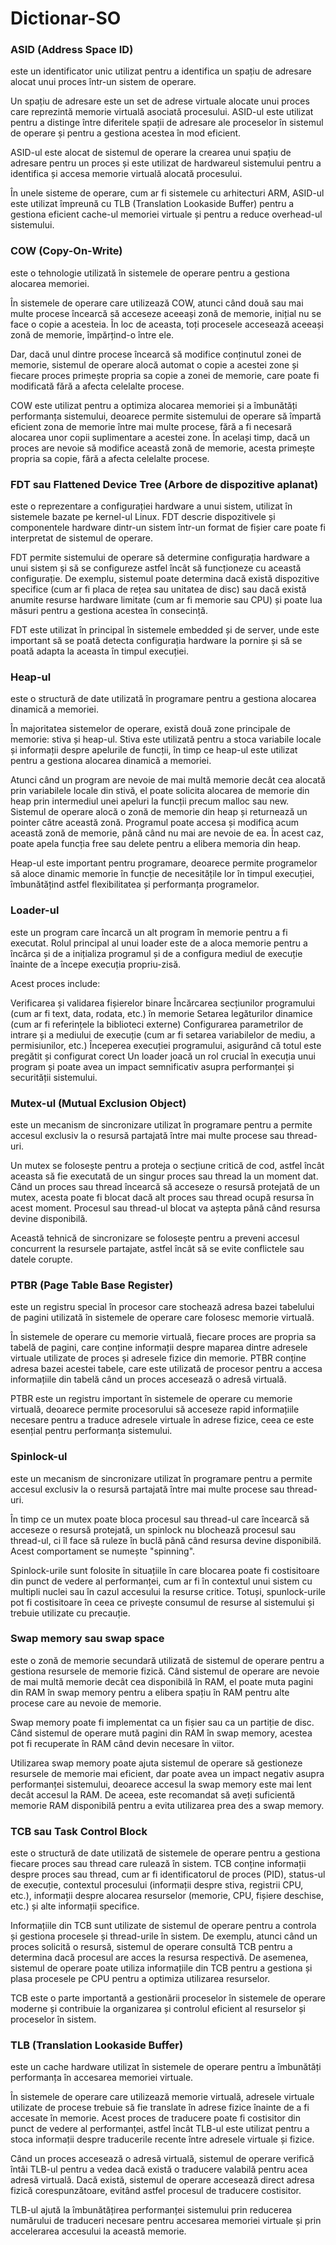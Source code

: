 # Dictionar-SO

### ASID (Address Space ID)
este un identificator unic utilizat pentru a identifica un spațiu de adresare alocat unui proces într-un sistem de operare.

Un spațiu de adresare este un set de adrese virtuale alocate unui proces care reprezintă memorie virtuală asociată procesului. ASID-ul este utilizat pentru a distinge între diferitele spații de adresare ale proceselor în sistemul de operare și pentru a gestiona acestea în mod eficient.

ASID-ul este alocat de sistemul de operare la crearea unui spațiu de adresare pentru un proces și este utilizat de hardwareul sistemului pentru a identifica și accesa memorie virtuală alocată procesului.

În unele sisteme de operare, cum ar fi sistemele cu arhitecturi ARM, ASID-ul este utilizat împreună cu TLB (Translation Lookaside Buffer) pentru a gestiona eficient cache-ul memoriei virtuale și pentru a reduce overhead-ul sistemului.

### COW (Copy-On-Write)
este o tehnologie utilizată în sistemele de operare pentru a gestiona alocarea memoriei.

În sistemele de operare care utilizează COW, atunci când două sau mai multe procese încearcă să acceseze aceeași zonă de memorie, inițial nu se face o copie a acesteia. În loc de aceasta, toți procesele accesează aceeași zonă de memorie, împărțind-o între ele.

Dar, dacă unul dintre procese încearcă să modifice conținutul zonei de memorie, sistemul de operare alocă automat o copie a acestei zone și fiecare proces primește propria sa copie a zonei de memorie, care poate fi modificată fără a afecta celelalte procese.

COW este utilizat pentru a optimiza alocarea memoriei și a îmbunătăți performanța sistemului, deoarece permite sistemului de operare să împartă eficient zona de memorie între mai multe procese, fără a fi necesară alocarea unor copii suplimentare a acestei zone. În același timp, dacă un proces are nevoie să modifice această zonă de memorie, acesta primește propria sa copie, fără a afecta celelalte procese.

### FDT sau Flattened Device Tree (Arbore de dispozitive aplanat)
este o reprezentare a configurației hardware a unui sistem, utilizat în sistemele bazate pe kernel-ul Linux. FDT descrie dispozitivele și componentele hardware dintr-un sistem într-un format de fișier care poate fi interpretat de sistemul de operare.

FDT permite sistemului de operare să determine configurația hardware a unui sistem și să se configureze astfel încât să funcționeze cu această configurație. De exemplu, sistemul poate determina dacă există dispozitive specifice (cum ar fi placa de rețea sau unitatea de disc) sau dacă există anumite resurse hardware limitate (cum ar fi memorie sau CPU) și poate lua măsuri pentru a gestiona acestea în consecință.

FDT este utilizat în principal în sistemele embedded și de server, unde este important să se poată detecta configurația hardware la pornire și să se poată adapta la aceasta în timpul execuției.

### Heap-ul
este o structură de date utilizată în programare pentru a gestiona alocarea dinamică a memoriei.

În majoritatea sistemelor de operare, există două zone principale de memorie: stiva și heap-ul. Stiva este utilizată pentru a stoca variabile locale și informații despre apelurile de funcții, în timp ce heap-ul este utilizat pentru a gestiona alocarea dinamică a memoriei.

Atunci când un program are nevoie de mai multă memorie decât cea alocată prin variabilele locale din stivă, el poate solicita alocarea de memorie din heap prin intermediul unei apeluri la funcții precum malloc sau new. Sistemul de operare alocă o zonă de memorie din heap și returnează un pointer către această zonă. Programul poate accesa și modifica acum această zonă de memorie, până când nu mai are nevoie de ea. În acest caz, poate apela funcția free sau delete pentru a elibera memoria din heap.

Heap-ul este important pentru programare, deoarece permite programelor să aloce dinamic memorie în funcție de necesitățile lor în timpul execuției, îmbunătățind astfel flexibilitatea și performanța programelor.

### Loader-ul
este un program care încarcă un alt program în memorie pentru a fi executat. Rolul principal al unui loader este de a aloca memorie pentru a încărca și de a inițializa programul și de a configura mediul de execuție înainte de a începe execuția propriu-zisă.

Acest proces include:

Verificarea și validarea fișierelor binare
Încărcarea secțiunilor programului (cum ar fi text, data, rodata, etc.) în memorie
Setarea legăturilor dinamice (cum ar fi referințele la biblioteci externe)
Configurarea parametrilor de intrare și a mediului de execuție (cum ar fi setarea variabilelor de mediu, a permisiunilor, etc.)
Începerea execuției programului, asigurând că totul este pregătit și configurat corect
Un loader joacă un rol crucial în execuția unui program și poate avea un impact semnificativ asupra performanței și securității sistemului.

### Mutex-ul (Mutual Exclusion Object) 
este un mecanism de sincronizare utilizat în programare pentru a permite accesul exclusiv la o resursă partajată între mai multe procese sau thread-uri.

Un mutex se folosește pentru a proteja o secțiune critică de cod, astfel încât aceasta să fie executată de un singur proces sau thread la un moment dat. Când un proces sau thread încearcă să acceseze o resursă protejată de un mutex, acesta poate fi blocat dacă alt proces sau thread ocupă resursa în acest moment. Procesul sau thread-ul blocat va aștepta până când resursa devine disponibilă.

Această tehnică de sincronizare se folosește pentru a preveni accesul concurrent la resursele partajate, astfel încât să se evite conflictele sau datele corupte.

### PTBR (Page Table Base Register)
este un registru special în procesor care stochează adresa bazei tabelului de pagini utilizată în sistemele de operare care folosesc memorie virtuală.

În sistemele de operare cu memorie virtuală, fiecare proces are propria sa tabelă de pagini, care conține informații despre maparea dintre adresele virtuale utilizate de proces și adresele fizice din memorie. PTBR conține adresa bazei acestei tabele, care este utilizată de procesor pentru a accesa informațiile din tabelă când un proces accesează o adresă virtuală.

PTBR este un registru important în sistemele de operare cu memorie virtuală, deoarece permite procesorului să acceseze rapid informațiile necesare pentru a traduce adresele virtuale în adrese fizice, ceea ce este esențial pentru performanța sistemului.

### Spinlock-ul
este un mecanism de sincronizare utilizat în programare pentru a permite accesul exclusiv la o resursă partajată între mai multe procese sau thread-uri.

În timp ce un mutex poate bloca procesul sau thread-ul care încearcă să acceseze o resursă protejată, un spinlock nu blochează procesul sau thread-ul, ci îl face să ruleze în buclă până când resursa devine disponibilă. Acest comportament se numește "spinning".

Spinlock-urile sunt folosite în situațiile în care blocarea poate fi costisitoare din punct de vedere al performanței, cum ar fi în contextul unui sistem cu multipli nuclei sau în cazul accesului la resurse critice. Totuși, spunlock-urile pot fi costisitoare în ceea ce privește consumul de resurse al sistemului și trebuie utilizate cu precauție.

### Swap memory sau swap space
este o zonă de memorie secundară utilizată de sistemul de operare pentru a gestiona resursele de memorie fizică. Când sistemul de operare are nevoie de mai multă memorie decât cea disponibilă în RAM, el poate muta pagini din RAM în swap memory pentru a elibera spațiu în RAM pentru alte procese care au nevoie de memorie.

Swap memory poate fi implementat ca un fișier sau ca un partiție de disc. Când sistemul de operare mută pagini din RAM în swap memory, acestea pot fi recuperate în RAM când devin necesare în viitor.

Utilizarea swap memory poate ajuta sistemul de operare să gestioneze resursele de memorie mai eficient, dar poate avea un impact negativ asupra performanței sistemului, deoarece accesul la swap memory este mai lent decât accesul la RAM. De aceea, este recomandat să aveți suficientă memorie RAM disponibilă pentru a evita utilizarea prea des a swap memory.

### TCB sau Task Control Block
este o structură de date utilizată de sistemele de operare pentru a gestiona fiecare proces sau thread care rulează în sistem. TCB conține informații despre proces sau thread, cum ar fi identificatorul de proces (PID), status-ul de execuție, contextul procesului (informații despre stiva, registrii CPU, etc.), informații despre alocarea resurselor (memorie, CPU, fișiere deschise, etc.) și alte informații specifice.

Informațiile din TCB sunt utilizate de sistemul de operare pentru a controla și gestiona procesele și thread-urile în sistem. De exemplu, atunci când un proces solicită o resursă, sistemul de operare consultă TCB pentru a determina dacă procesul are acces la resursa respectivă. De asemenea, sistemul de operare poate utiliza informațiile din TCB pentru a gestiona și plasa procesele pe CPU pentru a optimiza utilizarea resurselor.

TCB este o parte importantă a gestionării proceselor în sistemele de operare moderne și contribuie la organizarea și controlul eficient al resurselor și proceselor în sistem.

### TLB (Translation Lookaside Buffer)
este un cache hardware utilizat în sistemele de operare pentru a îmbunătăți performanța în accesarea memoriei virtuale.

În sistemele de operare care utilizează memorie virtuală, adresele virtuale utilizate de procese trebuie să fie translate în adrese fizice înainte de a fi accesate în memorie. Acest proces de traducere poate fi costisitor din punct de vedere al performanței, astfel încât TLB-ul este utilizat pentru a stoca informații despre traducerile recente între adresele virtuale și fizice.

Când un proces accesează o adresă virtuală, sistemul de operare verifică întâi TLB-ul pentru a vedea dacă există o traducere valabilă pentru acea adresă virtuală. Dacă există, sistemul de operare accesează direct adresa fizică corespunzătoare, evitând astfel procesul de traducere costisitor.

TLB-ul ajută la îmbunătățirea performanței sistemului prin reducerea numărului de traduceri necesare pentru accesarea memoriei virtuale și prin accelerarea accesului la această memorie.